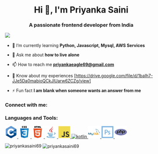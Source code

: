 <h1 align="center">Hi 👋, I'm Priyanka Saini</h1>
<h3 align="center">A passionate frontend developer from India</h3>

<p align="left"> <img src="https://drive.google.com/file/d/1baIh7-JJe5Da0mabioQCkJlUarw6ZCZg/view" /> </p>

- 🌱 I’m currently learning **Python, Javascript, Mysql, AWS Services**

- 💬 Ask me about **how to live alone**

- 📫 How to reach me **priyankaeagle69@gmail.com**

- 📄 Know about my experiences [https://drive.google.com/file/d/1baIh7-JJe5Da0mabioQCkJlUarw6ZCZg/view]

- ⚡ Fun fact **I am blank when someone wants an answer from me**

<h3 align="left">Connect with me:</h3>
<p align="left">
</p>

<h3 align="left">Languages and Tools:</h3>
<p align="left"> <a href="https://www.w3schools.com/cpp/" target="_blank" rel="noreferrer"> <img src="https://raw.githubusercontent.com/devicons/devicon/master/icons/cplusplus/cplusplus-original.svg" alt="cplusplus" width="40" height="40"/> </a> <a href="https://www.w3schools.com/css/" target="_blank" rel="noreferrer"> <img src="https://raw.githubusercontent.com/devicons/devicon/master/icons/css3/css3-original-wordmark.svg" alt="css3" width="40" height="40"/> </a> <a href="https://www.w3.org/html/" target="_blank" rel="noreferrer"> <img src="https://raw.githubusercontent.com/devicons/devicon/master/icons/html5/html5-original-wordmark.svg" alt="html5" width="40" height="40"/> </a> <a href="https://www.java.com" target="_blank" rel="noreferrer"> <img src="https://raw.githubusercontent.com/devicons/devicon/master/icons/java/java-original.svg" alt="java" width="40" height="40"/> </a> <a href="https://developer.mozilla.org/en-US/docs/Web/JavaScript" target="_blank" rel="noreferrer"> <img src="https://raw.githubusercontent.com/devicons/devicon/master/icons/javascript/javascript-original.svg" alt="javascript" width="40" height="40"/> </a> <a href="https://kotlinlang.org" target="_blank" rel="noreferrer"> <img src="https://www.vectorlogo.zone/logos/kotlinlang/kotlinlang-icon.svg" alt="kotlin" width="40" height="40"/> </a> <a href="https://www.mysql.com/" target="_blank" rel="noreferrer"> <img src="https://raw.githubusercontent.com/devicons/devicon/master/icons/mysql/mysql-original-wordmark.svg" alt="mysql" width="40" height="40"/> </a> <a href="https://www.photoshop.com/en" target="_blank" rel="noreferrer"> <img src="https://raw.githubusercontent.com/devicons/devicon/master/icons/photoshop/photoshop-line.svg" alt="photoshop" width="40" height="40"/> </a> <a href="https://www.php.net" target="_blank" rel="noreferrer"> <img src="https://raw.githubusercontent.com/devicons/devicon/master/icons/php/php-original.svg" alt="php" width="40" height="40"/> </a> </p>

<p><img align="left" src="https://github-readme-stats.vercel.app/api/top-langs?username=priyankasaini69&show_icons=true&locale=en&layout=compact" alt="priyankasaini69" /></p>

<p>&nbsp;<img align="center" src="https://github-readme-stats.vercel.app/api?username=priyankasaini69&show_icons=true&locale=en" alt="priyankasaini69" /></p>
